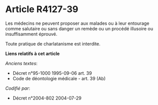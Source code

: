 # Article R4127-39

Les médecins ne peuvent proposer aux malades ou à leur entourage comme salutaire ou sans danger un remède ou un procédé
illusoire ou insuffisamment éprouvé.

Toute pratique de charlatanisme est interdite.

**Liens relatifs à cet article**

_Anciens textes_:

  - Décret n°95-1000 1995-09-06 art. 39
  - Code de déontologie médicale - art. 39 (Ab)

_Codifié par_:

  - Décret n°2004-802 2004-07-29
